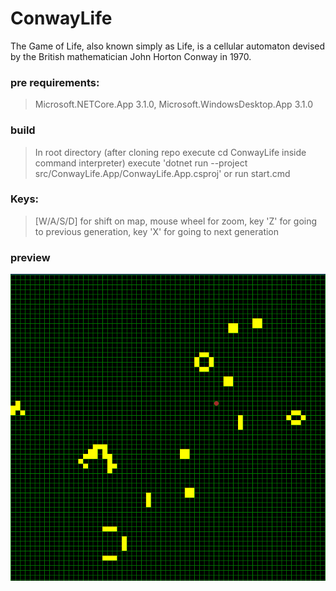 # ConwayLife
The Game of Life, also known simply as Life, is a cellular automaton devised by the British mathematician John Horton Conway in 1970.
### pre requirements: 
> Microsoft.NETCore.App 3.1.0, Microsoft.WindowsDesktop.App 3.1.0
### build
> In root directory (after cloning repo execute cd ConwayLife inside command interpreter) execute 'dotnet run --project src/ConwayLife.App/ConwayLife.App.csproj' or run start.cmd
### Keys:
> [W/A/S/D] for shift on map, mouse wheel for zoom, key 'Z' for going to previous generation, key 'X' for going to next generation
### preview
![preview](./preview.png)
